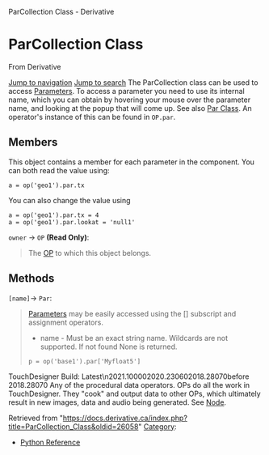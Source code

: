 

ParCollection Class - Derivative




# ParCollection Class
From Derivative

[Jump to navigation](#mw-head)
[Jump to search](#searchInput)
The ParCollection class can be used to access [Parameters](Par_Class.html "Par Class"). To access a parameter you need to use its internal name, which you can obtain by hovering your mouse over the parameter name, and looking at the popup that will come up. See also [Par Class](Par_Class.html "Par Class"). An operator's instance of this can be found in `OP.par`.
  

## Members
This object contains a member for each parameter in the component. You can both read the value using:
```
a = op('geo1').par.tx
```
You can also change the value using
```
a = op('geo1').par.tx = 4
a = op('geo1').par.lookat = 'null1'
```
`owner` → `OP` **(Read Only)**:
> The [OP](OP_Class.html "OP Class") to which this object belongs.
## Methods
`[name]`→ `Par`:
> [Parameters](Par_Class.html "Par Class") may be easily accessed using the [] subscript and assignment operators.
> 
> * name - Must be an exact string name. Wildcards are not supported. If not found None is returned.
> 
> ```
> p = op('base1').par['Myfloat5']
> 
> ```
TouchDesigner Build: Latest\n2021.100002020.230602018.28070before 2018.28070
Any of the procedural data operators. OPs do all the work in TouchDesigner. They "cook" and output data to other OPs, which ultimately result in new images, data and audio being generated. See [Node](Node.html "Node").

Retrieved from "<https://docs.derivative.ca/index.php?title=ParCollection_Class&oldid=26058>"
[Category](Special_Categories.html "Special:Categories"):
* [Python Reference](Category_Python_Reference.html "Category:Python Reference")
